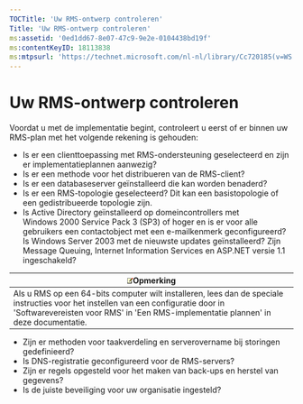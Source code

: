 ```yaml
---
TOCTitle: 'Uw RMS-ontwerp controleren'
Title: 'Uw RMS-ontwerp controleren'
ms:assetid: '0ed1dd67-8e07-47c9-9e2e-0104438bd19f'
ms:contentKeyID: 18113838
ms:mtpsurl: 'https://technet.microsoft.com/nl-nl/library/Cc720185(v=WS.10)'
---
```


Uw RMS-ontwerp controleren
==========================

Voordat u met de implementatie begint, controleert u eerst of er binnen uw RMS-plan met het volgende rekening is gehouden:

-   Is er een clienttoepassing met RMS-ondersteuning geselecteerd en zijn er implementatieplannen aanwezig?
-   Is er een methode voor het distribueren van de RMS-client?
-   Is er een databaseserver geïnstalleerd die kan worden benaderd?
-   Is er een RMS-topologie geselecteerd? Dit kan een basistopologie of een gedistribueerde topologie zijn.
-   Is Active Directory geïnstalleerd op domeincontrollers met Windows 2000 Service Pack 3 (SP3) of hoger en is er voor alle gebruikers een contactobject met een e-mailkenmerk geconfigureerd? Is Windows Server 2003 met de nieuwste updates geïnstalleerd? Zijn Message Queuing, Internet Information Services en ASP.NET versie 1.1 ingeschakeld?

| ![](images/Cc720185.note(WS.10).gif)Opmerking                                                                                                                                                 |
|----------------------------------------------------------------------------------------------------------------------------------------------------------------------------------------------------------------------------|
| Als u RMS op een 64-bits computer wilt installeren, lees dan de speciale instructies voor het instellen van een configuratie door in 'Softwarevereisten voor RMS' in 'Een RMS-implementatie plannen' in deze documentatie. |

-   Zijn er methoden voor taakverdeling en serverovername bij storingen gedefinieerd?
-   Is DNS-registratie geconfigureerd voor de RMS-servers?
-   Zijn er regels opgesteld voor het maken van back-ups en herstel van gegevens?
-   Is de juiste beveiliging voor uw organisatie ingesteld?
